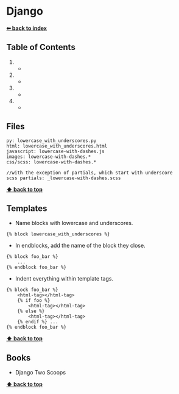 # Django

**[⬅ back to index](./)**

## Table of Contents
1. -
1. -
1. -
1. -

## Files

```
py: lowercase_with_underscores.py
html: lowercase_with_underscores.html
javascript: lowercase-with-dashes.js
images: lowercase-with-dashes.*
css/scss: lowercase-with-dashes.* 

//with the exception of partials, which start with underscore
scss partials: _lowercase-with-dashes.scss
```

**[⬆ back to top](#table-of-contents)**

## Templates
- Name blocks with lowercase and underscores.
```
{% block lowercase_with_underscores %}
```

- In endblocks, add the name of the block they close.
```
{% block foo_bar %}
	...
{% endblock foo_bar %}
```

- Indent everything within template tags.
```
{% block foo_bar %}
	<html-tag></html-tag>
	{% if foo %}
		<html-tag></html-tag>
	{% else %}
		<html-tag></html-tag>
	{% endif %}	...
{% endblock foo_bar %}
```

**[⬆ back to top](#table-of-contents)**

## Books
 - Django Two Scoops

**[⬆ back to top](#table-of-contents)**
